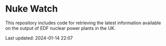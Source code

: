 # Nuke Watch

This repository includes code for retrieving the latest information available on the output of EDF nuclear power plants in the UK.

Last updated: 2024-01-14 22:07